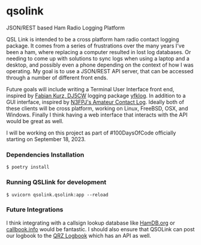 # qsolink
JSON/REST based Ham Radio Logging Platform

QSL Link is intended to be a cross platform ham radio contact logging package.  It comes from a series of frustrations over the many years I've been a ham, where replacing a computer resulted in lost log databases.  Or needing to come up with solutions to sync logs when using a laptop and a desktop, and possibly even a phone depending on the context of how I was operating.  My goal is to use a JSON/REST API server, that can be accessed through a number of different front ends.

Future goals will include writing a Terminal User Interface front end, inspired by [Fabian Kurz, DJ5CW](https://fkurz.net/ham/) logging package [yfklog](https://fkurz.net/ham/yfklog.html).  In addition to a GUI interface, inspired by [N3FPJ's Amateur Contact Log](https://www.n3fjp.com/aclog.html).  Ideally both of these clients will be cross platform, working on Linux, FreeBSD, OSX, and Windows.  Finally I think having a web interface that interacts with the API would be great as well.

I will be working on this project as part of #100DaysOfCode officially starting on September 18, 2023.

### Dependencies Installation
```
$ poetry install
```

### Running QSLlink for development
```
$ uvicorn qsolink.qsolink:app --reload
```

### Future Integrations
I think integrating with a callsign lookup database like [HamDB.org](https://hamdb.org/api) or [callbook.info](https://callook.info/api_reference.php) would be fantastic.
I should also ensure that QSOLink can post our logbook to the [QRZ Logbook](https://www.qrz.com/docs/logbook30/api) which has an API as well.

